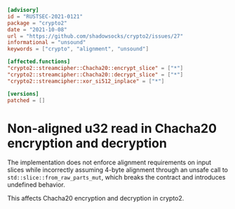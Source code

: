 ```toml
[advisory]
id = "RUSTSEC-2021-0121"
package = "crypto2"
date = "2021-10-08"
url = "https://github.com/shadowsocks/crypto2/issues/27"
informational = "unsound"
keywords = ["crypto", "alignment", "unsound"]

[affected.functions]
"crypto2::streamcipher::Chacha20::encrypt_slice" = ["*"]
"crypto2::streamcipher::Chacha20::decrypt_slice" = ["*"]
"crypto2::streamcipher::xor_si512_inplace" = ["*"]

[versions]
patched = []
```

# Non-aligned u32 read in Chacha20 encryption and decryption
The implementation does not enforce alignment requirements on input slices while incorrectly assuming 4-byte alignment through an unsafe call to `std::slice::from_raw_parts_mut`, which breaks the contract and introduces undefined behavior.

This affects Chacha20 encryption and decryption in crypto2.
